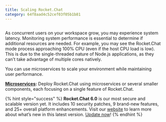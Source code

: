 ```yaml
---
title: Scaling Rocket.Chat
category: 64f8aad4c52cef03f05b1b81
---
```

<figure><img src="../../../.gitbook/assets/2021-06-10_22-31-38 (3) (3) (3) (3) (3) (3) (3) (3) (3) (2) (3) (1) (1) (1) (1) (2) (1) (1) (1) (1) (1) (1) (4) (1) (1) (1) (1) (1) (1) (1) (48).jpg" alt=""><figcaption></figcaption></figure>

As concurrent users on your workspace grow, you may experience system latency. Monitoring system performance is essential to determine if additional resources are needed. For example, you may see the Rocket.Chat mode process approaching 100% CPU (even if the host CPU load is low). This is due to the single-threaded nature of Node.js applications, as they can't take advantage of multiple cores natively.

You can use microservices to scale your environment while maintaining user performance.

[**Microservices**](microservices.md)**:** Deploy Rocket.Chat using microservices or several smaller components, each focusing on a single feature of Rocket.Chat.

{% hint style="success" %}
**Rocket.Chat 6.0** is our most secure and scalable version yet. It includes 10 security patches, 9 brand-new features, and 25+ overall platform enhancements. Visit our [website](https://www.rocket.chat/six) to learn more about what’s new in this latest version. [Update now](https://docs.rocket.chat/deploy/updating-rocket.chat)!
{% endhint %}
